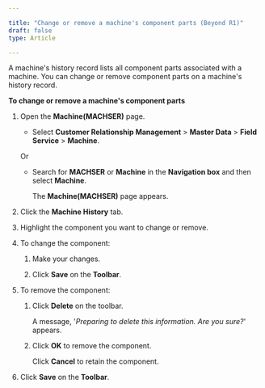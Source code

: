 ```yaml
---

title: "Change or remove a machine's component parts (Beyond R1)"
draft: false
type: Article

---
```


A machine's history record lists all component parts associated with a machine. You can change or remove component parts on a machine's history record.


**To change or remove a machine's component parts**

1. Open the **Machine(MACHSER)** page.

    - Select **Customer Relationship Management** > **Master Data** > **Field Service** > **Machine**.

    Or

    - Search for **MACHSER** or **Machine** in the **Navigation box** and then select **Machine**.

        The **Machine(MACHSER)** page appears.

2. Click the **Machine History** tab.

3. Highlight the component you want to change or remove.

4. To change the component:

    1. Make your changes.

    2. Click **Save** on the **Toolbar**.

5. To remove the component:

    1. Click **Delete** on the toolbar.

        A message, '*Preparing to delete this information. Are you sure?*' appears.

    2. Click **OK** to remove the component.

        Click **Cancel** to retain the component.

6. Click **Save** on the **Toolbar**.

​